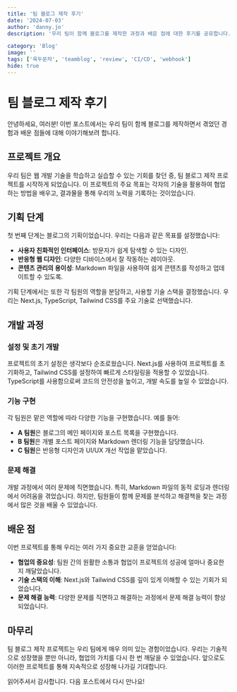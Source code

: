 ```yaml
---
title: '팀 블로그 제작 후기'
date: '2024-07-03'
author: 'danny.jo'
description: '우리 팀이 함께 블로그를 제작한 과정과 배운 점에 대한 후기를 공유합니다.'

category: 'Blog'
image: ''
tags: ['육두문자', 'teamblog', 'review', 'CI/CD', 'webhook']
hide: true
---
```


# 팀 블로그 제작 후기

안녕하세요, 여러분! 이번 포스트에서는 우리 팀이 함께 블로그를 제작하면서 겪었던 경험과 배운 점들에 대해 이야기해보려 합니다.

## 프로젝트 개요

우리 팀은 웹 개발 기술을 학습하고 실습할 수 있는 기회를 찾던 중, 팀 블로그 제작 프로젝트를 시작하게 되었습니다. 이 프로젝트의 주요 목표는 각자의 기술을 활용하여 협업하는 방법을 배우고, 결과물을 통해 우리의 노력을 기록하는 것이었습니다.

## 기획 단계

첫 번째 단계는 블로그의 기획이었습니다. 우리는 다음과 같은 목표를 설정했습니다:

- **사용자 친화적인 인터페이스**: 방문자가 쉽게 탐색할 수 있는 디자인.
- **반응형 웹 디자인**: 다양한 디바이스에서 잘 작동하는 레이아웃.
- **콘텐츠 관리의 용이성**: Markdown 파일을 사용하여 쉽게 콘텐츠를 작성하고 업데이트할 수 있도록.

기획 단계에서는 또한 각 팀원의 역할을 분담하고, 사용할 기술 스택을 결정했습니다. 우리는 Next.js, TypeScript, Tailwind CSS를 주요 기술로 선택했습니다.

## 개발 과정

### 설정 및 초기 개발

프로젝트의 초기 설정은 생각보다 순조로웠습니다. Next.js를 사용하여 프로젝트를 초기화하고, Tailwind CSS를 설정하여 빠르게 스타일링을 적용할 수 있었습니다. TypeScript를 사용함으로써 코드의 안전성을 높이고, 개발 속도를 높일 수 있었습니다.

### 기능 구현

각 팀원은 맡은 역할에 따라 다양한 기능을 구현했습니다. 예를 들어:

- **A 팀원**은 블로그의 메인 페이지와 포스트 목록을 구현했습니다.
- **B 팀원**은 개별 포스트 페이지와 Markdown 렌더링 기능을 담당했습니다.
- **C 팀원**은 반응형 디자인과 UI/UX 개선 작업을 맡았습니다.

### 문제 해결

개발 과정에서 여러 문제에 직면했습니다. 특히, Markdown 파일의 동적 로딩과 렌더링에서 어려움을 겪었습니다. 하지만, 팀원들이 함께 문제를 분석하고 해결책을 찾는 과정에서 많은 것을 배울 수 있었습니다.

## 배운 점

이번 프로젝트를 통해 우리는 여러 가지 중요한 교훈을 얻었습니다:

- **협업의 중요성**: 팀원 간의 원활한 소통과 협업이 프로젝트의 성공에 얼마나 중요한지 깨달았습니다.
- **기술 스택의 이해**: Next.js와 Tailwind CSS를 깊이 있게 이해할 수 있는 기회가 되었습니다.
- **문제 해결 능력**: 다양한 문제를 직면하고 해결하는 과정에서 문제 해결 능력이 향상되었습니다.

## 마무리

팀 블로그 제작 프로젝트는 우리 팀에게 매우 의미 있는 경험이었습니다. 우리는 기술적으로 성장했을 뿐만 아니라, 협업의 가치를 다시 한 번 깨달을 수 있었습니다. 앞으로도 이러한 프로젝트를 통해 지속적으로 성장해 나가길 기대합니다.

읽어주셔서 감사합니다. 다음 포스트에서 다시 만나요!
